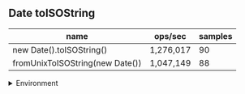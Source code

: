 ## Date toISOString

|name|ops/sec|samples|
|-|-|-|
|new Date().toISOString()|1,276,017|90|
|fromUnixToISOString(new Date())|1,047,149|88|


<details>
<summary>Environment</summary>

* __Machine:__ linux x64 | 2 vCPUs | 6.8GB Mem
* __Run:__ Tue Oct 03 2023 01:00:39 GMT+0000 (Coordinated Universal Time)
</details>

